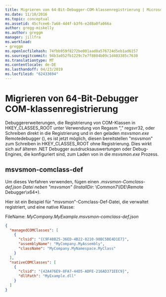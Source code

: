 ```yaml
---
title: Migrieren von 64-Bit-Debugger-COM-klassenregistrierung | Microsoft-Dokumentation
ms.date: 11/10/2016
ms.topic: conceptual
ms.assetid: 45cfcee6-7a68-4d4f-b3f6-e2d8a0fa066a
author: gregg-miskelly
ms.author: greggm
manager: jillfra
ms.workload:
- greggm
ms.openlocfilehash: 74fbb959f8272be001aad8a576724d5eb1ad6157
ms.sourcegitcommit: 94b3a052fb1229c7e7f8804b09c1d403385c7630
ms.translationtype: MT
ms.contentlocale: de-DE
ms.lasthandoff: 04/23/2019
ms.locfileid: "62433694"
---
```

# <a name="migrate-64-bit-debugger-com-class-registration"></a>Migrieren von 64-Bit-Debugger COM-klassenregistrierung

Debuggererweiterungen, die Registrierung von COM-Klassen in HKEY_CLASSES_ROOT unter Verwendung von Regasm "," regsvr32, oder Schreiben direkt in die Registrierung und in den geladen *msvsmon.exe* Remotedebugger (), es ist jetzt möglich, diesen bereitstellen "msvsmon" zum Schreiben in HKEY_CLASSES_ROOT ohne Registrierung. Dies wirkt sich auf älteren .NET Debugger ausdrucksauswertungen oder Debug-Engines, die konfiguriert sind, zum Laden von in die *msvsmon.exe* Prozess.

## <a name="msvsmon-comclass-def"></a>msvsmon-comclass-def

Um dieses Verfahren verwenden, fügen einen  **.msvsmon-Comclass-def.json* Datei neben "msvsmon" (InstallDir:* \Common7\IDE\Remote Debugger\x64*).

Hier ist ein Beispiel für "msvsmon"-Comclass-Def-Datei, die verwaltet registriert, und eine native Klasse:

FileName: *MyCompany.MyExample.msvsmon-comclass-def.json*

```json
{
  "managedCOMClasses": [
    {
      "clsid": "{C9F48B25-36ED-4B22-8210-98BC5BE4D1E7}",
      "assemblyName": "MyCompany.MyAssembly",
      "className": "MyCompany.MyNamespace.MyClass"
    }
  ],
  "nativeCOMClasses": [
    {
      "clsid": "{42A476E9-8FA7-44D5-ADFE-216AD371EEC9}",
      "dllPath": "MyExample.dll"
    }
  ]
}
```

